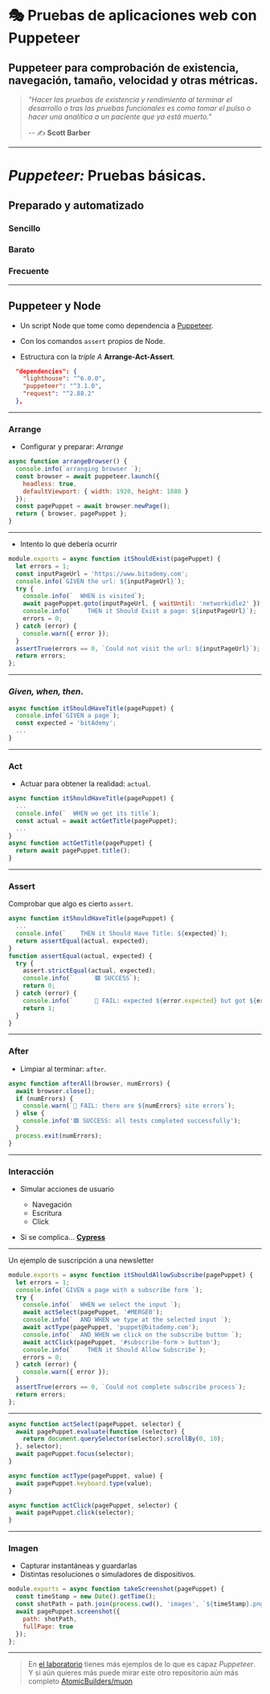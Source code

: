 # 🎭 Pruebas de aplicaciones web con Puppeteer

## Puppeteer para comprobación de existencia, navegación, tamaño, velocidad y otras métricas.

> _"Hacer las pruebas de existencia y rendimiento al terminar el desarrollo o tras las pruebas funcionales es como tomar el pulso o hacer una analítica a un paciente que ya está muerto."_
>
> -- ✍️ **Scott Barber**

---

# _Puppeteer:_  Pruebas básicas.

## Preparado y automatizado

### Sencillo
### Barato
### Frecuente

---

## Puppeteer y Node

- Un script Node que tome como dependencia a [Puppeteer](https://pptr.dev/).

- Con los comandos `assert` propios de Node.

- Estructura con la _triple A_ **Arrange-Act-Assert**.

```json
  "dependencies": {
    "lighthouse": "^6.0.0",
    "puppeteer": "^3.1.0",
    "request": "^2.88.2"
  },
```

---

### Arrange

- Configurar y preparar: _Arrange_

```js
async function arrangeBrowser() {
  console.info(`arranging browser `);
  const browser = await puppeteer.launch({
    headless: true,
    defaultViewport: { width: 1920, height: 1080 }
  });
  const pagePuppet = await browser.newPage();
  return { browser, pagePuppet };
}
```

---

- Intento lo que debería ocurrir

```js
module.exports = async function itShouldExist(pagePuppet) {
  let errors = 1;
  const inputPageUrl = 'https://www.bitademy.com';
  console.info(`GIVEN the url: ${inputPageUrl}`);
  try {
    console.info(`  WHEN is visited`);
    await pagePuppet.goto(inputPageUrl, { waitUntil: 'networkidle2' });
    console.info(`    THEN it Should Exist a page: ${inputPageUrl}`);
    errors = 0;
  } catch (error) {
    console.warn({ error });
  }
  assertTrue(errors == 0, `Could not visit the url: ${inputPageUrl}`);
  return errors;
};
```

---

### _Given, when, then_.

```js
async function itShouldHaveTitle(pagePuppet) {
  console.info(`GIVEN a page`);
  const expected = 'bitAdemy';
  ...
}
```

---

### Act

- Actuar para obtener la realidad: `actual`.

```js
async function itShouldHaveTitle(pagePuppet) {
  ...
  console.info(`  WHEN we get its title`);
  const actual = await actGetTitle(pagePuppet);
  ...
}
async function actGetTitle(pagePuppet) {
  return await pagePuppet.title();
}
```

---

### Assert

Comprobar que algo es cierto `assert`.

```js
async function itShouldHaveTitle(pagePuppet) {
  ...
  console.info(`    THEN it Should Have Title: ${expected}`);
  return assertEqual(actual, expected);
}
function assertEqual(actual, expected) {
  try {
    assert.strictEqual(actual, expected);
    console.info(`      🟩 SUCCESS`);
    return 0;
  } catch (error) {
    console.info(`      🔴 FAIL: expected ${error.expected} but got ${error.actual} `);
    return 1;
  }
}
```

---

### After

- Limpiar al terminar: `after`.

```js
async function afterAll(browser, numErrors) {
  await browser.close();
  if (numErrors) {
    console.warn(`🔴 FAIL: there are ${numErrors} site errors`);
  } else {
    console.info('🟩 SUCCESS: all tests completed successfully');
  }
  process.exit(numErrors);
}
```

---

### Interacción

- Simular acciones de usuario

  - Navegación
  - Escritura
  - Click

- Si se complica... **[Cypress](https://www.cypress.io/)**

---

Un ejemplo de suscripción a una newsletter

```js
module.exports = async function itShouldAllowSubscribe(pagePuppet) {
  let errors = 1;
  console.info(`GIVEN a page with a subscribe form `);
  try {
    console.info(`  WHEN we select the input `);
    await actSelect(pagePuppet, '#MERGE0');
    console.info(`  AND WHEN we type at the selected input `);
    await actType(pagePuppet, 'puppet@bitademy.com');
    console.info(`  AND WHEN we click on the subscribe button `);
    await actClick(pagePuppet, '#subscribe-form > button');
    console.info(`    THEN it Should Allow Subscribe`);
    errors = 0;
  } catch (error) {
    console.warn({ error });
  }
  assertTrue(errors == 0, `Could not complete subscribe process`);
  return errors;
};
```
---

```js
async function actSelect(pagePuppet, selector) {
  await pagePuppet.evaluate(function (selector) {
    return document.querySelector(selector).scrollBy(0, 10);
  }, selector);
  await pagePuppet.focus(selector);
}

async function actType(pagePuppet, value) {
  await pagePuppet.keyboard.type(value);
}

async function actClick(pagePuppet, selector) {
  await pagePuppet.click(selector);
}
```

---

### Imagen

- Capturar instantáneas y guardarlas
- Distintas resoluciones o simuladores de dispositivos.


```js
module.exports = async function takeScreenshot(pagePuppet) {
  const timeStamp = new Date().getTime();
  const shotPath = path.join(process.cwd(), 'images', `${timeStamp}.png`);
  await pagePuppet.screenshot({
    path: shotPath,
    fullPage: true
  });
};
```

---


> En [el laboratorio](https://github.com/LabsAdemy/WebTesting_e2e-puppeteer_Labs) tienes más ejemplos de lo que es capaz _Puppeteer_. Y si aún quieres más puede mirar este otro repositorio aún más completo [AtomicBuilders/muon](https://github.com/AtomicBuilders/muon)

